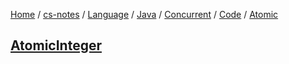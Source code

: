 [Home](https://mengxianbin.github.io) /
[cs-notes](https://mengxianbin.github.io/cs-notes/site) /
[Language](https://mengxianbin.github.io/cs-notes/site/Language) /
[Java](https://mengxianbin.github.io/cs-notes/site/Language/Java) /
[Concurrent](https://mengxianbin.github.io/cs-notes/site/Language/Java/Concurrent) /
[Code](https://mengxianbin.github.io/cs-notes/site/Language/Java/Concurrent/Code) /
[Atomic](https://mengxianbin.github.io/cs-notes/site/Language/Java/Concurrent/Code/Atomic)

## [AtomicInteger](https://mengxianbin.github.io/cs-notes/site/Language/Java/Concurrent/Code/Atomic/AtomicInteger)
